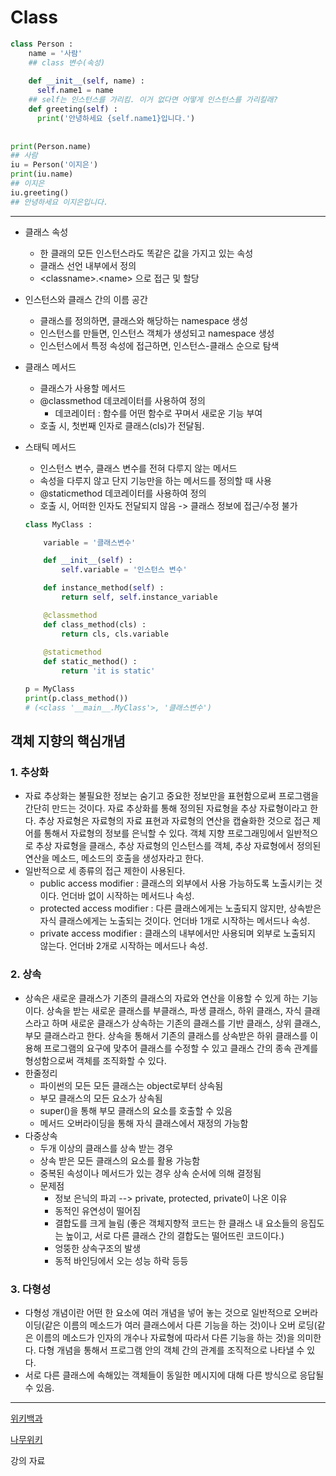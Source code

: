 # Class

```python
class Person :
    name = '사람'        
    ## class 변수(속성)
    
    def __init__(self, name) :
      self.name1 = name
    ## self는 인스턴스를 가리킴. 이거 없다면 어떻게 인스턴스를 가리킬래?
    def greeting(self) :
      print('안녕하세요 {self.name1}입니다.')
    
    
print(Person.name)
## 사람
iu = Person('이지은')
print(iu.name)
## 이지은
iu.greeting()
## 안녕하세요 이지은입니다.
```

---

- 클래스 속성 
  - 한 클래의 모든 인스턴스라도 똑같은 값을 가지고 있는 속성
  - 클래스 선언 내부에서 정의
  - \<classname>.\<name> 으로 접근 및 할당
- 인스턴스와 클래스 간의 이름 공간
  - 클래스를 정의하면, 클래스와 해당하는 namespace 생성
  - 인스턴스를 만들면, 인스턴스 객체가 생성되고 namespace 생성
  - 인스턴스에서 특정 속성에 접근하면, 인스턴스-클래스 순으로 탐색
- 클래스 메서드
  - 클래스가 사용할 메서드
  - @classmethod 데코레이터를 사용하여 정의
    - 데코레이터 : 함수를 어떤 함수로 꾸며서 새로운 기능 부여
  - 호출 시, 첫번째 인자로 클래스(cls)가 전달됨. 
- 스태틱 메서드
  - 인스턴스 변수, 클래스 변수를 전혀 다루지 않는 메서드
  - 속성을 다루지 않고 단지 기능만을 하는 메서드를 정의할 때 사용
  - @staticmethod 데코레이터를 사용하여 정의
  - 호출 시, 어떠한 인자도 전달되지 않음 -> 클래스 정보에 접근/수정 불가

   ```python
   class MyClass :
   
       variable = '클래스변수'
   
       def __init__(self) :
           self.variable = '인스턴스 변수'
   
       def instance_method(self) :
           return self, self.instance_variable
   
       @classmethod 
       def class_method(cls) :
           return cls, cls.variable
       
       @staticmethod
       def static_method() :
           return 'it is static'
   
   p = MyClass
   print(p.class_method())
   # (<class '__main__.MyClass'>, '클래스변수')
   ```



## 객체 지향의 핵심개념

### 1. 추상화
   - 자료 추상화는 불필요한 정보는 숨기고 중요한 정보만을 표현함으로써 프로그램을 간단히 만드는 것이다. 자료 추상화를 통해 정의된 자료형을 추상 자료형이라고 한다. 추상 자료형은 자료형의 자료 표현과 자료형의 연산을 캡슐화한 것으로 접근 제어를 통해서 자료형의 정보를 은닉할 수 있다. 객체 지향 프로그래밍에서 일반적으로 추상 자료형을 클래스, 추상 자료형의 인스턴스를 객체, 추상 자료형에서 정의된 연산을 메소드, 메소드의 호출을 생성자라고 한다.
   - 일반적으로 세 종류의 접근 제한이 사용된다.
     - public access modifier : 클래스의 외부에서 사용 가능하도록 노출시키는 것이다. 언더바 없이 시작하는 메서드나 속성. 
     - protected access modifier : 다른 클래스에게는 노출되지 않지만, 상속받은 자식 클래스에게는 노출되는 것이다. 언더바 1개로 시작하는 메서드나 속성. 
     - private access modifier : 클래스의 내부에서만 사용되며 외부로 노출되지 않는다. 언더바 2개로 시작하는 메서드나 속성. 
### 2. 상속
- 상속은 새로운 클래스가 기존의 클래스의 자료와 연산을 이용할 수 있게 하는 기능이다. 상속을 받는 새로운 클래스를 부클래스, 파생 클래스, 하위 클래스, 자식 클래스라고 하며 새로운 클래스가 상속하는 기존의 클래스를 기반 클래스, 상위 클래스, 부모 클래스라고 한다. 상속을 통해서 기존의 클래스를 상속받은 하위 클래스를 이용해 프로그램의 요구에 맞추어 클래스를 수정할 수 있고 클래스 간의 종속 관계를 형성함으로써 객체를 조직화할 수 있다.
- 한줄정리
  - 파이썬의 모든 모든 클래스는 object로부터 상속됨
  - 부모 클래스의 모든 요소가 상속됨
  - super()을 통해 부모 클래스의 요소를 호출할 수 있음
  - 메서드 오버라이딩을 통해 자식 클래스에서 재정의 가능함
- 다중상속
  - 두개 이상의 클래스를 상속 받는 경우
  - 상속 받은 모든 클래스의 요소를 활용 가능함
  - 중복된 속성이나 메서드가 있는 경우 상속 순서에 의해 결정됨
   - 문제점 
     - 정보 은닉의 파괴 --> private, protected, private이 나온 이유
     - 동적인 유연성이 떨어짐
     - 결합도를 크게 늘림 (좋은 객체지향적 코드는 한 클래스 내 요소들의 응집도는 높이고, 서로 다른 클래스 간의 결합도는 떨어뜨린 코드이다.)
     - 엉뚱한 상속구조의 발생
     - 동적 바인딩에서 오는 성능 하락 등등

### 3. 다형성

- 다형성 개념이란 어떤 한 요소에 여러 개념을 넣어 놓는 것으로 일반적으로 오버라이딩(같은 이름의 메소드가 여러 클래스에서 다른 기능을 하는 것)이나 오버 로딩(같은 이름의 메소드가 인자의 개수나 자료형에 따라서 다른 기능을 하는 것)을 의미한다. 다형 개념을 통해서 프로그램 안의 객체 간의 관계를 조직적으로 나타낼 수 있다. 
- 서로 다른 클래스에 속해있는 객체들이 동일한 메시지에 대해 다른 방식으로 응답될 수 있음. 

---

[위키백과](https://ko.wikipedia.org/wiki/%EA%B0%9D%EC%B2%B4_%EC%A7%80%ED%96%A5_%ED%94%84%EB%A1%9C%EA%B7%B8%EB%9E%98%EB%B0%8D)

[나무위키](https://namu.wiki/w/%EA%B0%9D%EC%B2%B4%20%EC%A7%80%ED%96%A5%20%ED%94%84%EB%A1%9C%EA%B7%B8%EB%9E%98%EB%B0%8D)

강의 자료